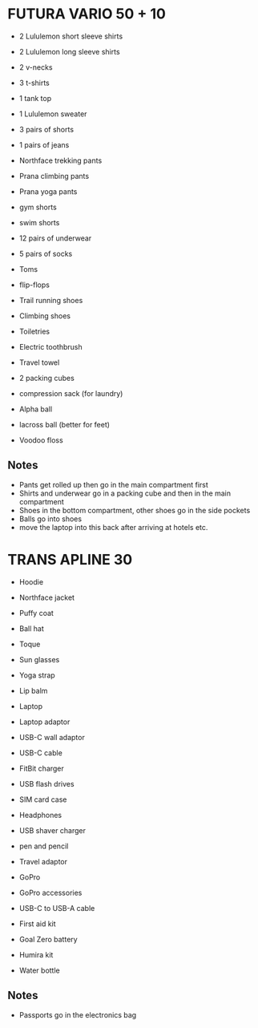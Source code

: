 FUTURA VARIO 50 + 10
====================

* 2 Lululemon short sleeve shirts
* 2 Lululemon long sleeve shirts
* 2 v-necks
* 3 t-shirts
* 1 tank top
* 1 Lululemon sweater

* 3 pairs of shorts
* 1 pairs of jeans
* Northface trekking pants
* Prana climbing pants
* Prana yoga pants
* gym shorts
* swim shorts


* 12 pairs of underwear
* 5 pairs of socks

* Toms
* flip-flops
* Trail running shoes
* Climbing shoes

* Toiletries
* Electric toothbrush
* Travel towel

* 2 packing cubes
* compression sack (for laundry)

* Alpha ball
* lacross ball (better for feet)
* Voodoo floss

Notes
-----
* Pants get rolled up then go in the main compartment first
* Shirts and underwear go in a packing cube and then in the main compartment
* Shoes in the bottom compartment, other shoes go in the side pockets
* Balls go into shoes
* move the laptop into this back after arriving at hotels etc.


TRANS APLINE 30
===============

* Hoodie
* Northface jacket
* Puffy coat
* Ball hat
* Toque
* Sun glasses
* Yoga strap
* Lip balm

* Laptop

* Laptop adaptor
* USB-C wall adaptor
* USB-C cable
* FitBit charger
* USB flash drives
* SIM card case
* Headphones
* USB shaver charger
* pen and pencil

* Travel adaptor

* GoPro
* GoPro accessories
* USB-C to USB-A cable

* First aid kit
* Goal Zero battery

* Humira kit

* Water bottle

Notes
-----
* Passports go in the electronics bag
